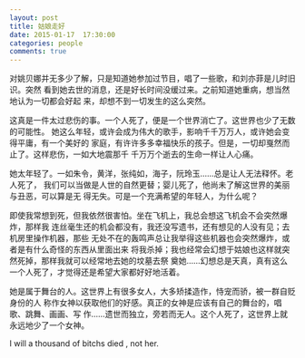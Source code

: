 ```yaml
---
layout: post
title: 姑娘走好
date: 2015-01-17  17:30:00
categories: people
comments: true
---
```

对姚贝娜并无多少了解，只是知道她参加过节目，唱了一些歌，和刘亦菲是儿时旧识。突然
看到她去世的消息，还是好长时间没缓过来。之前知道她重病，想当然地认为一切都会好起
来，却想不到一切发生的这么突然。


这真是一件太过悲伤的事。一个人死了，便是一个世界消亡了。这世界也少了无数的可能性。
她这么年轻，或许会成为伟大的歌手，影响千千万万人，或许她会变得平庸，有一个美好的
家庭，有许许多多幸福快乐的孩子。但是，一切却戛然而止了。这样悲伤，一如大地震那千
千万万个逝去的生命一样让人心痛。

她太年轻了。一如朱令，黄洋，张纯如，海子，阮玲玉……总是让人无法释怀。老人死了，
我们可以当做是人世的自然更替；婴儿死了，他尚未了解这世界的美丽与丑恶，可以算是无
得无失。可是一个充满希望的年轻人，为什么呢？

即使我常想到死，但我依然很害怕。坐在飞机上，我总会想这飞机会不会突然爆炸，那样我
连丝毫生还的机会都没有，我还没写遗书，还有想见的人没有见；去机房里操作机器，那些
无处不在的轰鸣声总让我举得这些机器也会突然爆炸，或者是有什么奇怪的东西从里面出来
将我杀掉；我也经常会幻想于姑娘也这样就突然死掉，那样我就可以经常地去她的坟墓去祭
奠她……幻想总是天真，真有这么一个人死了，才觉得还是希望大家都好好地活着。

她是属于舞台的人。这世界上有很多女人，大多矫揉造作，恃宠而骄，被一群自贬身份的人
称作女神以获取他们的好感。真正的女神是应该有自己的舞台的，唱歌、跳舞、画画、写
作……遗世而独立，旁若而无人。这个人死了，这世界上就永远地少了一个女神。

I will a thousand  of bitchs died , not her.













